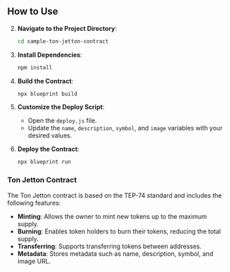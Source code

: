 
## How to Use


2. **Navigate to the Project Directory**:
    ```bash
    cd sample-ton-jetton-contract
    ```

3. **Install Dependencies**:
    ```bash
    npm install
    ```

4. **Build the Contract**:
    ```bash
    npx blueprint build
    ```

5. **Customize the Deploy Script**:
    - Open the `deploy.js` file.
    - Update the `name`, `description`, `symbol`, and `image` variables with your desired values.

6. **Deploy the Contract**:
    ```bash
    npx blueprint run

### Ton Jetton Contract

The Ton Jetton contract is based on the TEP-74 standard and includes the following features:

- **Minting**: Allows the owner to mint new tokens up to the maximum supply.
- **Burning**: Enables token holders to burn their tokens, reducing the total supply.
- **Transferring**: Supports transferring tokens between addresses.
- **Metadata**: Stores metadata such as name, description, symbol, and image URL.
